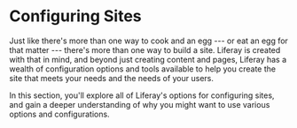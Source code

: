 # Configuring Sites [](id=configuring-sites)

Just like there's more than one way to cook and an egg --- or eat an egg for 
that matter --- there's more than one way to build a site. Liferay is created 
with that in mind, and beyond just creating content and pages, Liferay has a 
wealth of configuration options and tools available to help you create the site 
that meets your needs and the needs of your users.

In this section, you'll explore all of Liferay's options for configuring sites, 
and gain a deeper understanding of why you might want to use various options 
and configurations.
